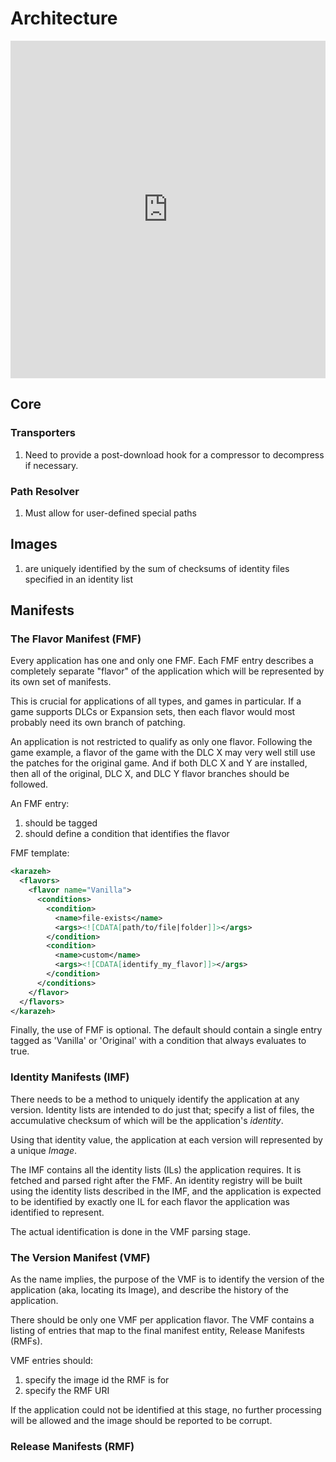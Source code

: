# Architecture

<iframe
  src='http://www.xmind.net/embed/jXME'
  width='100%'
  height='540px'
  frameborder='0'
  scrolling='no'
></iframe>

## Core

### Transporters

1. Need to provide a post-download hook for a compressor to decompress if necessary.

### Path Resolver

1. Must allow for user-defined special paths

## Images

1. are uniquely identified by the sum of checksums of identity files specified in an identity list

## Manifests

### The Flavor Manifest (FMF)

Every application has one and only one FMF. Each FMF entry describes a completely separate "flavor" of the application which will be represented by its own set of manifests.

This is crucial for applications of all types, and games in particular. If a game supports DLCs or Expansion sets, then each flavor would most probably need its own branch of patching.

An application is not restricted to qualify as only one flavor. Following the game example, a flavor of the game with the DLC X may very well still use the patches for the original game. And if both DLC X and Y are installed, then all of the original, DLC X, and DLC Y flavor branches should be followed.

An FMF entry:

  1. should be tagged
  1. should define a condition that identifies the flavor

FMF template:

```xml
<karazeh>
  <flavors>
    <flavor name="Vanilla">
      <conditions>
        <condition>
          <name>file-exists</name>
          <args><![CDATA[path/to/file|folder]]></args>
        </condition>
        <condition>
          <name>custom</name>
          <args><![CDATA[identify_my_flavor]]></args>
        </condition>        
      </conditions>
    </flavor>
  </flavors>
</karazeh>
```

Finally, the use of FMF is optional. The default should contain a single entry tagged as 'Vanilla' or 'Original' with a condition that always evaluates to true.

### Identity Manifests (IMF)

There needs to be a method to uniquely identify the application at any version. Identity lists are intended to do just that; specify a list of files, the accumulative checksum of which will be the application's *identity*.

Using that identity value, the application at each version will represented by a unique *Image*.

The IMF contains all the identity lists (ILs) the application requires. It is fetched and parsed right after the FMF. An identity registry will be built using the identity lists described in the IMF, and the application is expected to be identified by exactly one IL for each flavor the application was identified to represent.

The actual identification is done in the VMF parsing stage.

### The Version Manifest (VMF)

As the name implies, the purpose of the VMF is to identify the version of the application (aka, locating its Image), and describe the history of the application.

There should be only one VMF per application flavor. The VMF contains a listing of entries that map to the final manifest entity, Release Manifests (RMFs).

VMF entries should:

  1. specify the image id the RMF is for
  2. specify the RMF URI

If the application could not be identified at this stage, no further processing will be allowed and the image should be reported to be corrupt.

### Release Manifests (RMF)